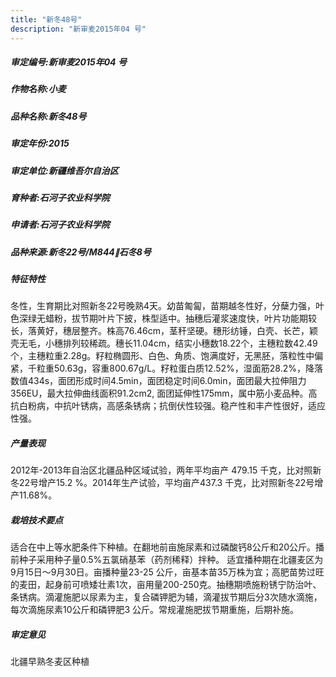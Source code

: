 ```yaml
---
title: "新冬48号"
description: "新审麦2015年04 号"
---
```

##### 审定编号:新审麦2015年04 号

##### 作物名称:小麦

##### 品种名称:新冬48号

##### 审定年份:2015

##### 审定单位:新疆维吾尔自治区

##### 育种者:石河子农业科学院

##### 申请者:石河子农业科学院

##### 品种来源:新冬22号/M844∥石冬8号

##### 特征特性
冬性，生育期比对照新冬22号晚熟4天。幼苗匍匐，苗期越冬性好，分蘖力强，叶色深绿无蜡粉，拔节期叶片下披，株型适中。抽穗后灌浆速度快，叶片功能期较长，落黄好，穗层整齐。株高76.46cm，茎秆坚硬。穗形纺锤，白壳、长芒，颖壳无毛，小穗排列较稀疏。穗长11.04cm，结实小穗数18.22个，主穗粒数42.49个，主穗粒重2.28g。籽粒椭圆形、白色、角质、饱满度好，无黑胚，落粒性中偏紧，千粒重50.63g，容重800.67g/L。籽粒蛋白质12.52%，湿面筋28.2%，降落数值434s，面团形成时间4.5min，面团稳定时间6.0min，面团最大拉伸阻力356EU，最大拉伸曲线面积91.2cm2, 面团延伸性175mm，属中筋小麦品种。高抗白粉病，中抗叶锈病，高感条锈病；抗倒伏性较强。稳产性和丰产性很好，适应性强。

##### 产量表现
2012年-2013年自治区北疆品种区域试验，两年平均亩产 479.15 千克，比对照新冬22号增产15.2 %。2014年生产试验，平均亩产437.3 千克，比对照新冬22号增产11.68%。

##### 栽培技术要点
适合在中上等水肥条件下种植。在翻地前亩施尿素和过磷酸钙8公斤和20公斤。播前种子采用种子量0.5%五氯硝基苯（药剂稀释）拌种。 适宜播种期在北疆麦区为9月15日～9月30日。亩播种量23-25 公斤，亩基本苗35万株为宜；高肥苗势过旺的麦田，起身前可喷矮壮素1次，亩用量200-250克。抽穗期喷施粉锈宁防治叶、条锈病。滴灌施肥以尿素为主，复合磷钾肥为辅，滴灌拔节期后分3次随水滴施，每次滴施尿素10公斤和磷钾肥3 公斤。常规灌施肥拔节期重施，后期补施。

##### 审定意见
北疆早熟冬麦区种植
